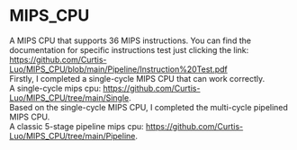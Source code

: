 # MIPS_CPU
A MIPS CPU that supports 36 MIPS instructions. You can find the documentation for specific instructions test just clicking the link: https://github.com/Curtis-Luo/MIPS_CPU/blob/main/Pipeline/Instruction%20Test.pdf  
Firstly, I completed a single-cycle MIPS CPU that can work correctly.  
A single-cycle mips cpu: https://github.com/Curtis-Luo/MIPS_CPU/tree/main/Single.  
Based on the single-cycle MIPS CPU, I completed the multi-cycle pipelined MIPS CPU.  
A classic 5-stage pipeline mips cpu: https://github.com/Curtis-Luo/MIPS_CPU/tree/main/Pipeline.  
